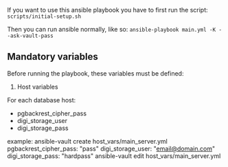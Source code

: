 If you want to use this ansible playbook you have to first run the script: `scripts/initial-setup.sh`

Then you can run ansible normally, like so:
`ansible-playbook main.yml -K --ask-vault-pass`

## Mandatory variables

Before running the playbook, these variables must be defined:

1. Host variables

For each database host:
- pgbackrest_cipher_pass
- digi_storage_user
- digi_storage_pass

example: 
ansible-vault create host_vars/main_server.yml
pgbackrest_cipher_pass: "pass"
digi_storage_user: "email@domain.com"
digi_storage_pass: "hardpass"
ansible-vault edit host_vars/main_server.yml